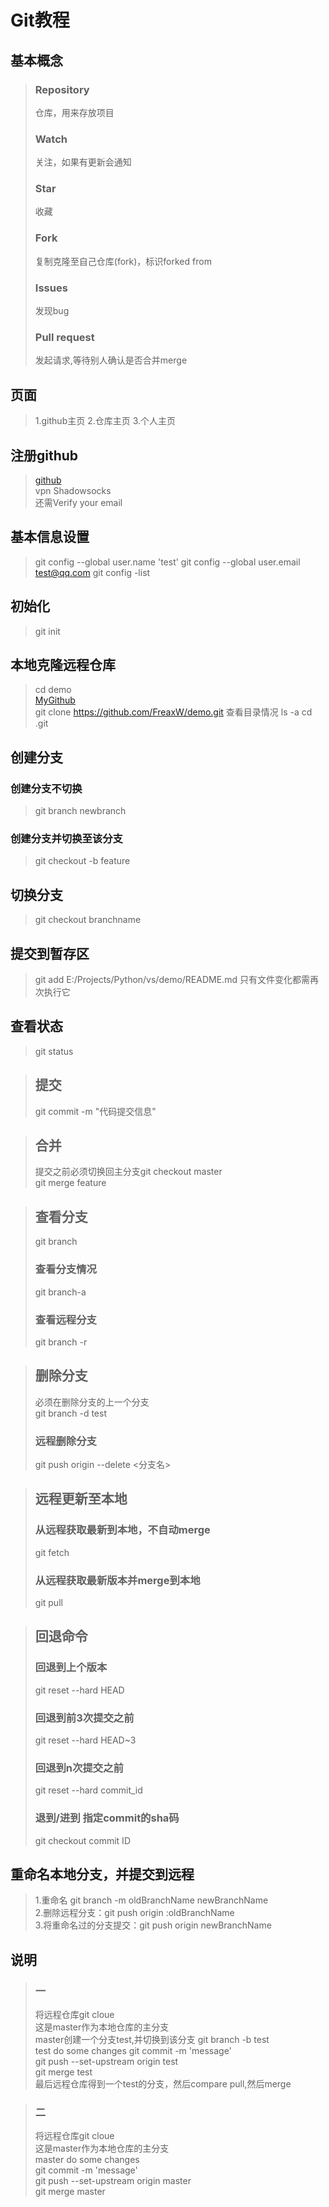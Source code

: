 # Git教程 

## 基本概念
>### Repository
>仓库，用来存放项目 
>### Watch
>关注，如果有更新会通知
>### Star
>收藏
>### Fork
>复制克隆至自己仓库(fork)，标识forked from
>### Issues
>发现bug
>### Pull request
>发起请求,等待别人确认是否合并merge

## 页面
>1.github主页
>2.仓库主页
>3.个人主页

## 注册github
>[github](https://github.com)  
>vpn Shadowsocks  
>还需Verify your email

## 基本信息设置
>git config --global user.name 'test'
>git config --global user.email test@qq.com
>git config -list
## 初始化
>git init

## 本地克隆远程仓库
>cd demo   
[MyGithub](https://github.com/FreaxW/demo.git)   
>git clone  https://github.com/FreaxW/demo.git
>查看目录情况 ls -a
>cd .git




## 创建分支

### 创建分支不切换  
>git branch newbranch

### 创建分支并切换至该分支
>git checkout -b feature  

## 切换分支  
>git checkout branchname

## 提交到暂存区 
>git add E:/Projects/Python/vs/demo/README.md 
>只有文件变化都需再次执行它

## 查看状态
>git status

>## 提交     
>git commit -m "代码提交信息"

>## 合并  
>提交之前必须切换回主分支git checkout master   
>git merge feature

>##  查看分支  
>git branch
>### 查看分支情况
>git branch-a
>### 查看远程分支
>git branch -r 

>## 删除分支
>必须在删除分支的上一个分支  
>git branch -d test
>### 远程删除分支
>git push origin --delete <分支名>

>## 远程更新至本地
>### 从远程获取最新到本地，不自动merge  
>git fetch
>### 从远程获取最新版本并merge到本地
>git pull

>## 回退命令
>### 回退到上个版本
>git reset --hard HEAD 
>### 回退到前3次提交之前
>git reset --hard HEAD~3
>### 回退到n次提交之前
>git reset --hard commit_id
>### 退到/进到 指定commit的sha码 
>git checkout commit ID

## 重命名本地分支，并提交到远程 
>1.重命名 git branch -m oldBranchName newBranchName    
>2.删除远程分支：git push origin :oldBranchName     
>3.将重命名过的分支提交：git push origin newBranchName    


## 说明
>### 一
>将远程仓库git cloue    
>这是master作为本地仓库的主分支  
>master创建一个分支test,并切换到该分支 git branch -b test  
>test do some changes 
>git commit -m 'message'  
>git push --set-upstream origin test   
>git merge test   
>最后远程仓库得到一个test的分支，然后compare pull,然后merge  

>### 二
>将远程仓库git cloue    
>这是master作为本地仓库的主分支  
>master do some changes  
>git commit -m 'message'  
>git push --set-upstream origin master   
>git merge master   
